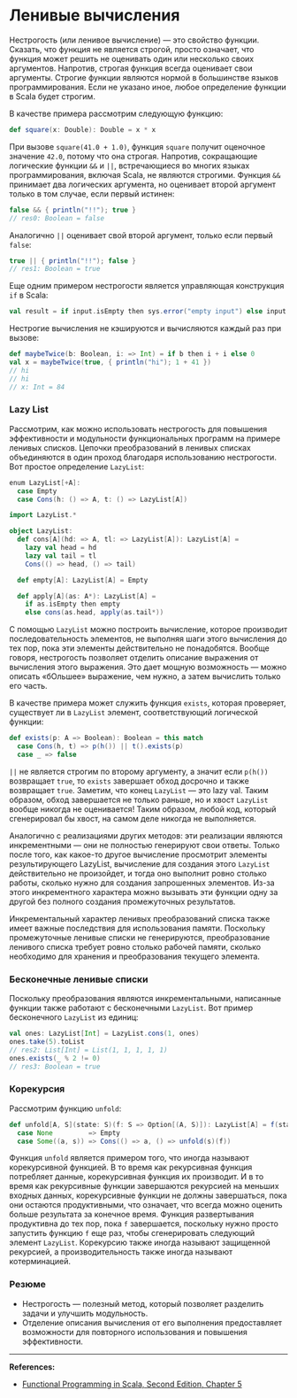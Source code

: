 # Ленивые вычисления

Нестрогость (или ленивое вычисление) — это свойство функции. 
Сказать, что функция не является строгой, просто означает, 
что функция может решить не оценивать один или несколько своих аргументов. 
Напротив, строгая функция всегда оценивает свои аргументы. 
Строгие функции являются нормой в большинстве языков программирования. 
Если не указано иное, любое определение функции в Scala будет строгим. 

В качестве примера рассмотрим следующую функцию:

```scala
def square(x: Double): Double = x * x
```

При вызове `square(41.0 + 1.0)`, функция `square` получит оценочное значение `42.0`, потому что она строгая.
Напротив, сокращающие логические функции `&&` и `||`, 
встречающиеся во многих языках программирования, включая Scala, не являются строгими.
Функция `&&` принимает два логических аргумента, но оценивает второй аргумент только в том случае, если первый истинен:

```scala 
false && { println("!!"); true }
// res0: Boolean = false
```

Аналогично `||` оценивает свой второй аргумент, только если первый `false`:

```scala 
true || { println("!!"); false }
// res1: Boolean = true
```

Еще одним примером нестрогости является управляющая конструкция `if` в Scala:

```scala
val result = if input.isEmpty then sys.error("empty input") else input
```

Нестрогие вычисления не кэшируются и вычисляются каждый раз при вызове:

```scala
def maybeTwice(b: Boolean, i: => Int) = if b then i + i else 0
val x = maybeTwice(true, { println("hi"); 1 + 41 })
// hi
// hi
// x: Int = 84
```

### Lazy List

Рассмотрим, как можно использовать нестрогость для повышения эффективности 
и модульности функциональных программ на примере ленивых списков. 
Цепочки преобразований в ленивых списках объединяются в один проход благодаря использованию нестрогости. 
Вот простое определение `LazyList`:

```scala
enum LazyList[+A]:
  case Empty
  case Cons(h: () => A, t: () => LazyList[A])

import LazyList.*

object LazyList:
  def cons[A](hd: => A, tl: => LazyList[A]): LazyList[A] =
    lazy val head = hd
    lazy val tail = tl
    Cons(() => head, () => tail)

  def empty[A]: LazyList[A] = Empty

  def apply[A](as: A*): LazyList[A] =
    if as.isEmpty then empty
    else cons(as.head, apply(as.tail*))
```

С помощью `LazyList` можно построить вычисление, которое производит последовательность элементов, 
не выполняя шаги этого вычисления до тех пор, пока эти элементы действительно не понадобятся. 
Вообще говоря, нестрогость позволяет отделить описание выражения от вычисления этого выражения. 
Это дает мощную возможность — можно описать «бОльшее» выражение, чем нужно, а затем вычислить только его часть.

В качестве примера может служить функция `exists`, 
которая проверяет, существует ли в `LazyList` элемент, соответствующий логической функции:

```scala
def exists(p: A => Boolean): Boolean = this match
  case Cons(h, t) => p(h()) || t().exists(p)
  case _ => false
```

`||` не является строгим по второму аргументу, а значит если `p(h())` возвращает `true`, 
то `exists` завершает обход досрочно и также возвращает `true`. 
Заметим, что конец `LazyList` — это lazy val. 
Таким образом, обход завершается не только раньше, но и хвост `LazyList` вообще никогда не оценивается! 
Таким образом, любой код, который сгенерировал бы хвост, на самом деле никогда не выполняется.

Аналогично с реализациями других методов: эти реализации являются инкрементными — они не полностью генерируют свои ответы. 
Только после того, как какое-то другое вычисление просмотрит элементы результирующего LazyList, 
вычисление для создания этого `LazyList` действительно не произойдет, 
и тогда оно выполнит ровно столько работы, сколько нужно для создания запрошенных элементов. 
Из-за этого инкрементного характера можно вызывать эти функции 
одну за другой без полного создания промежуточных результатов. 

Инкрементальный характер ленивых преобразований списка также имеет важные последствия для использования памяти. 
Поскольку промежуточные ленивые списки не генерируются, 
преобразование ленивого списка требует ровно столько рабочей памяти, 
сколько необходимо для хранения и преобразования текущего элемента.

### Бесконечные ленивые списки 

Поскольку преобразования являются инкрементальными, написанные функции также работают с бесконечными `LazyList`. 
Вот пример бесконечного `LazyList` из единиц:

```scala
val ones: LazyList[Int] = LazyList.cons(1, ones)
ones.take(5).toList
// res2: List[Int] = List(1, 1, 1, 1, 1)
ones.exists(_ % 2 != 0)
// res3: Boolean = true
```

### Корекурсия

Рассмотрим функцию `unfold`:

```scala
def unfold[A, S](state: S)(f: S => Option[(A, S)]): LazyList[A] = f(state) match
  case None         => Empty
  case Some((a, s)) => Cons(() => a, () => unfold(s)(f))       
```

Функция `unfold` является примером того, что иногда называют корекурсивной функцией. 
В то время как рекурсивная функция потребляет данные, корекурсивная функция их производит. 
И в то время как рекурсивные функции завершаются рекурсией на меньших входных данных, 
корекурсивные функции не должны завершаться, пока они остаются продуктивными, 
что означает, что всегда можно оценить больше результата за конечное время. 
Функция развертывания продуктивна до тех пор, пока `f` завершается, 
поскольку нужно просто запустить функцию `f` еще раз, чтобы сгенерировать следующий элемент `LazyList`. 
Корекурсию также иногда называют защищенной рекурсией, а производительность также иногда называют котерминацией.

### Резюме 

- Нестрогость — полезный метод, который позволяет разделить задачи и улучшить модульность. 
- Отделение описания вычисления от его выполнения предоставляет возможности 
для повторного использования и повышения эффективности.


---

**References:**
- [Functional Programming in Scala, Second Edition, Chapter 5](https://www.manning.com/books/functional-programming-in-scala-second-edition?query=Functional%20Programming%20in%20Scala,%20Second%20Edition)
